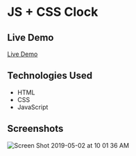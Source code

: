 # **JS + CSS Clock**

## **Live Demo**
[Live Demo](https://elliotkim916.github.io/CSS_JS_Clock/)

## **Technologies Used**
* HTML
* CSS
* JavaScript

## **Screenshots**
![Screen Shot 2019-05-02 at 10 01 36 AM](https://user-images.githubusercontent.com/26806013/57092932-6fb2fd80-6cc1-11e9-91e7-37c76e93642f.png)

